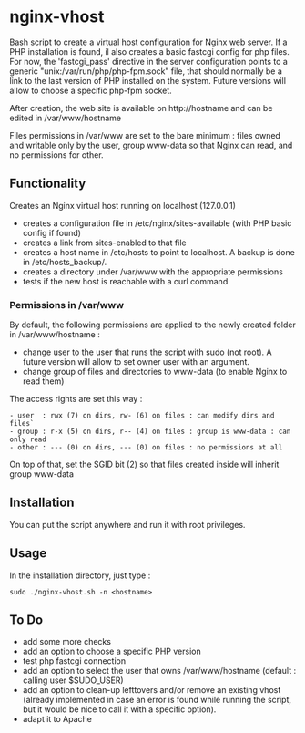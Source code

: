 # nginx-vhost

Bash script to create a virtual host configuration for Nginx web server.
If a PHP installation is found, il also creates a basic fastcgi config for php files. For now, the 'fastcgi_pass' directive in the server configuration points to a generic "unix:/var/run/php/php-fpm.sock" file, that should normally be a link to the last version of PHP installed on the system. Future versions will allow to choose a specific php-fpm socket.

After creation, the web site is available on http://hostname and can be edited in /var/www/hostname 

Files permissions in /var/www are set to the bare minimum : files owned and writable only by the user, group www-data so that Nginx can read, and no permissions for other.

## Functionality
Creates an Nginx virtual host running on localhost (127.0.0.1)
- creates a configuration file in /etc/nginx/sites-available (with PHP basic config if found)
- creates a link from sites-enabled to that file
- creates a host name in /etc/hosts to point to localhost. A backup is done in /etc/hosts_backup/.
- creates a directory under /var/www with the appropriate permissions
- tests if the new host is reachable with a curl command

### Permissions in /var/www
By default, the following permissions are applied to the newly created folder in /var/www/hostname :
- change user to the user that runs the script with sudo (not root). A future version will allow to set owner user with an argument.
- change group of files and directories to www-data (to enable Nginx to read them)

The access rights are set this way :
```
- user  : rwx (7) on dirs, rw- (6) on files : can modify dirs and files`
- group : r-x (5) on dirs, r-- (4) on files : group is www-data : can only read
- other : --- (0) on dirs, --- (0) on files : no permissions at all
```
On top of that, set the SGID bit (2) so that files created inside will inherit group www-data

## Installation
You can put the script anywhere and run it with root privileges.

## Usage
In the installation directory, just type :

`sudo ./nginx-vhost.sh -n <hostname>`

## To Do
- add some more checks
- add an option to choose a specific PHP version
- test php fastcgi connection
- add an option to select the user that owns /var/www/hostname (default : calling user $SUDO_USER)
- add an option to clean-up lefttovers and/or remove an existing vhost (already implemented in case an error is found while running the script, but it would be nice to call it with a specific option).
- adapt it to Apache

